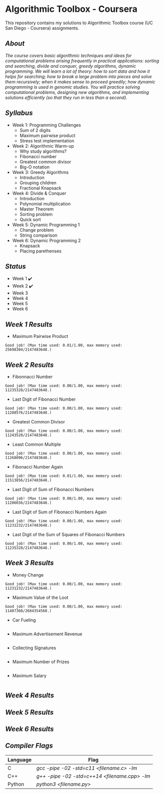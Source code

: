# Algorithmic Toolbox - Coursera
This repository contains my solutions to Algorithmic Toolbox course (UC San Diego - Coursera) assignments.

## _About_
_The course covers basic algorithmic techniques and ideas for computational problems arising frequently in practical applications: sorting and searching, divide and conquer, greedy algorithms, dynamic programming. We will learn a lot of theory: how to sort data and how it helps for searching; how to break a large problem into pieces and solve them recursively; when it makes sense to proceed greedily; how dynamic programming is used in genomic studies. You will practice solving computational problems, designing new algorithms, and implementing solutions efficiently (so that they run in less than a second)._

## _Syllabus_

- Week 1: Programming Challenges
  - Sum of 2 digits
  - Maximum pairwise product
  - Stress test implementation
- Week 2: Algorithmic Warm-up
  - Why study algorithms?
  - Fibonacci number
  - Greatest common divisor
  - Big-O notation 
- Week 3: Greedy Algorithms
  - Introduction
  - Grouping children
  - Fractional Knapsack  
- Week 4: Divide & Conquer
  - Introduction
  - Polynomial multiplication
  - Master Theorem
  - Sorting problem
  - Quick sort 
- Week 5: Dynamic Programming 1
  - Change problem
  - String comparison 
- Week 6: Dynamic Programming 2
  - Knapsack
  - Placing parethenses 

## _Status_

- Week 1 :heavy_check_mark:
- Week 2 :heavy_check_mark:
- Week 3 
- Week 4 
- Week 5 
- Week 6 

## _Week 1 Results_
- Maximum Pairwise Product
```
Good job! (Max time used: 0.01/1.00, max memory used: 25698304/2147483648.)
```
## _Week 2 Results_
- Fibonnacci Number
```
Good job! (Max time used: 0.00/1.00, max memory used: 11235328/2147483648.)
```
- Last Digit of Fibonacci Number
```
Good job! (Max time used: 0.00/1.00, max memory used: 11288576/2147483648.)
```
- Greatest Common Divisor
```
Good job! (Max time used: 0.00/1.00, max memory used: 11243520/2147483648.)
```
- Least Common Multiple
```
Good job! (Max time used: 0.00/1.00, max memory used: 11268096/2147483648.)
```
- Fibonacci Number Again
```
Good job! (Max time used: 0.01/1.00, max memory used: 11513856/2147483648.)
```
- Last Digit of Sum of Fibonacci Numbers
```
Good job! (Max time used: 0.00/1.00, max memory used: 11206656/2147483648.)
```
- Last Digit of Sum of Fibonacci Numbers Again
```
Good job! (Max time used: 0.00/1.00, max memory used: 11231232/2147483648.)
```
- Last Digit of the Sum of Squares of Fibonacci Numbers
```
Good job! (Max time used: 0.00/1.00, max memory used: 11235328/2147483648.)
```
## _Week 3 Results_
- Money Change
```
Good job! (Max time used: 0.00/1.00, max memory used: 11231232/2147483648.)
```
- Maximum Value of the Loot
```
Good job! (Max time used: 0.00/1.00, max memory used: 11407360/2684354560.)
```
- Car Fueling
```
```
- Maximum Advertisement Revenue
```
```
- Collecting Signatures
```
```
- Maximum Number of Prizes 
```
```
- Maximum Salary
```
```
## _Week 4 Results_
## _Week 5 Results_
## _Week 6 Results_

## _Compiler Flags_

| Language | Flag |
| -------- | ------ |
| C | _gcc -pipe -02 -std=c11 <filename.c> -lm_ |
| C++ | _g++ -pipe -02 -std=c++14 <filename.cpp> -lm_ |
| Python | _python3 <filename.py>_ |
